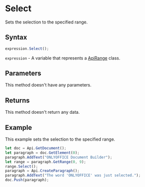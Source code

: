 # Select

Sets the selection to the specified range.

## Syntax

```javascript
expression.Select();
```

`expression` - A variable that represents a [ApiRange](../ApiRange.md) class.

## Parameters

This method doesn't have any parameters.

## Returns

This method doesn't return any data.

## Example

This example sets the selection to the specified range.

```javascript editor-docx
let doc = Api.GetDocument();
let paragraph = doc.GetElement(0);
paragraph.AddText("ONLYOFFICE Document Builder");
let range = paragraph.GetRange(0, 9);
range.Select();
paragraph = Api.CreateParagraph();
paragraph.AddText("The word 'ONLYOFFICE' was just selected.");
doc.Push(paragraph);
```
